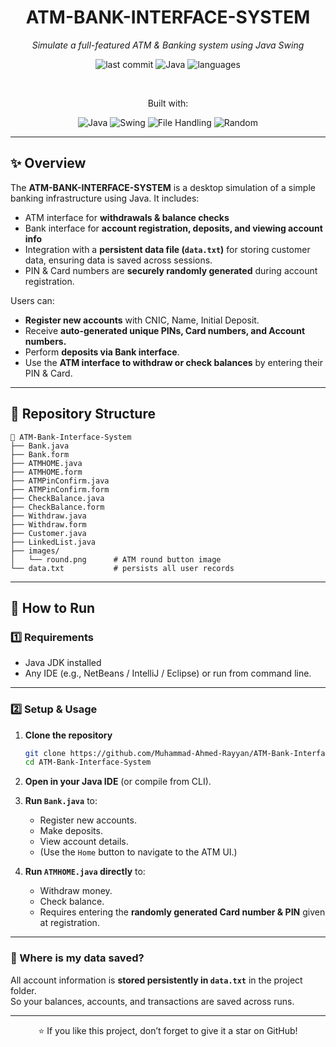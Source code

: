 <div align="center">

# ATM-BANK-INTERFACE-SYSTEM

*Simulate a full-featured ATM & Banking system using Java Swing*

![last commit](https://img.shields.io/github/last-commit/Muhammad-Ahmed-Rayyan/ATM-Bank-Interface-System)
![Java](https://img.shields.io/badge/Java-100%25-orange)
![languages](https://img.shields.io/github/languages/count/Muhammad-Ahmed-Rayyan/Inventory-Management-System)

<br>

Built with:

![Java](https://img.shields.io/badge/Java-ED8B00?logo=java&logoColor=white)
![Swing](https://img.shields.io/badge/Swing-UI-0db7ed?logo=java&logoColor=white)
![File Handling](https://img.shields.io/badge/File-Handling-green)
![Random](https://img.shields.io/badge/Random-PIN/Card-c9184a)

</div>

---

## ✨ Overview

The **ATM-BANK-INTERFACE-SYSTEM** is a desktop simulation of a simple banking infrastructure using Java. It includes:

- ATM interface for **withdrawals & balance checks**
- Bank interface for **account registration, deposits, and viewing account info**
- Integration with a **persistent data file (`data.txt`)** for storing customer data, ensuring data is saved across sessions.
- PIN & Card numbers are **securely randomly generated** during account registration.

Users can:
- **Register new accounts** with CNIC, Name, Initial Deposit.
- Receive **auto-generated unique PINs, Card numbers, and Account numbers.**
- Perform **deposits via Bank interface**.
- Use the **ATM interface to withdraw or check balances** by entering their PIN & Card.

---

## 📂 Repository Structure

```plaintext
📁 ATM-Bank-Interface-System
├── Bank.java
├── Bank.form
├── ATMHOME.java
├── ATMHOME.form
├── ATMPinConfirm.java
├── ATMPinConfirm.form
├── CheckBalance.java
├── CheckBalance.form
├── Withdraw.java
├── Withdraw.form
├── Customer.java
├── LinkedList.java
├── images/
│   └── round.png      # ATM round button image
└── data.txt           # persists all user records
```
---

## 🚀 How to Run

### 1️⃣ Requirements
- Java JDK installed
- Any IDE (e.g., NetBeans / IntelliJ / Eclipse) or run from command line.

---

### 2️⃣ Setup & Usage

1. **Clone the repository**
    ```bash
    git clone https://github.com/Muhammad-Ahmed-Rayyan/ATM-Bank-Interface-System.git
    cd ATM-Bank-Interface-System
    ```

2. **Open in your Java IDE** (or compile from CLI).

3. **Run `Bank.java`** to:
    - Register new accounts.
    - Make deposits.
    - View account details.
    - (Use the `Home` button to navigate to the ATM UI.)

4. **Run `ATMHOME.java` directly** to:
    - Withdraw money.
    - Check balance.
    - Requires entering the **randomly generated Card number & PIN** given at registration.

---

### 🔐 Where is my data saved?
All account information is **stored persistently in `data.txt`** in the project folder.  
So your balances, accounts, and transactions are saved across runs.

---

<div align="center">

⭐ If you like this project, don’t forget to give it a star on GitHub!

</div>
